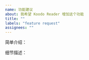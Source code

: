 ```yaml
---
name: 功能建议
about: 我希望 Koodo Reader 增加这个功能
title: ""
labels: "feature request"
assignees: ""
---
```


<!--
  提交之前，请先阅读 Koodo 的开发计划，确保您的需求不在开发计划中。
  https://www.notion.so/troyeguo/215baeda57804fd29dbb0e91d1e6a021?v=360c00183d944b598668f34c255edfd7
-->

简单介绍：

细节描述：
